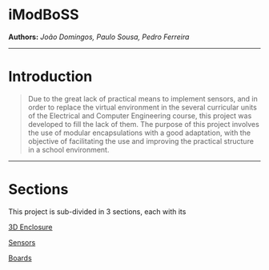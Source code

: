 # iModBoSS

**Authors:** *João Domingos, Paulo Sousa, Pedro Ferreira*

---

# Introduction

> Due to the great lack of practical means to implement sensors, and in order to replace the virtual environment in the several curricular units of the Electrical and Computer Engineering course, this project was developed to fill the lack of them.
The purpose of this project involves the use of modular encapsulations with a good adaptation, with the objective of facilitating the use and improving the practical structure in a school environment.
> 

---

# Sections

This project is sub-divided in 3 sections, each with its  

[3D Enclosure](https://www.notion.so/3D-Enclosure-5de6be11d84849b4ad2de21071d50194)

[Sensors](https://www.notion.so/1d030f01b62c423d8adc3724b78ea4f2)

[Boards](https://www.notion.so/b4f45c9937ac4b6e9f00d1ec7c9b554e)